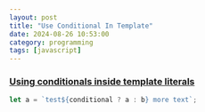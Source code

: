 ```yaml
---
layout: post
title: "Use Conditional In Template"
date: 2024-08-26 10:53:00
category: programming
tags: [javascript]
---
```


### [Using conditionals inside template literals](https://stackoverflow.com/questions/45676974/using-conditionals-inside-template-literals)

```javascript
let a = `test${conditional ? a : b} more text`;
```

[jekyll]: http://jekyllrb.com
[jekyll-gh]: https://github.com/jekyll/jekyll
[jekyll-help]: https://github.com/jekyll/jekyll-help

